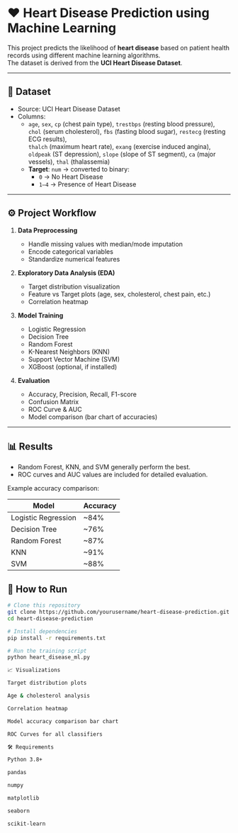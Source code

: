 # ❤️ Heart Disease Prediction using Machine Learning

This project predicts the likelihood of **heart disease** based on patient health records using different machine learning algorithms.  
The dataset is derived from the **UCI Heart Disease Dataset**.

---

## 📂 Dataset
- Source: UCI Heart Disease Dataset
- Columns:
  - `age`, `sex`, `cp` (chest pain type), `trestbps` (resting blood pressure),  
    `chol` (serum cholesterol), `fbs` (fasting blood sugar), `restecg` (resting ECG results),  
    `thalch` (maximum heart rate), `exang` (exercise induced angina),  
    `oldpeak` (ST depression), `slope` (slope of ST segment), `ca` (major vessels), `thal` (thalassemia)  
  - **Target**: `num` → converted to binary:
    - `0` → No Heart Disease  
    - `1–4` → Presence of Heart Disease

---

## ⚙️ Project Workflow
1. **Data Preprocessing**
   - Handle missing values with median/mode imputation
   - Encode categorical variables
   - Standardize numerical features

2. **Exploratory Data Analysis (EDA)**
   - Target distribution visualization
   - Feature vs Target plots (age, sex, cholesterol, chest pain, etc.)
   - Correlation heatmap

3. **Model Training**
   - Logistic Regression
   - Decision Tree
   - Random Forest
   - K-Nearest Neighbors (KNN)
   - Support Vector Machine (SVM)
   - XGBoost (optional, if installed)

4. **Evaluation**
   - Accuracy, Precision, Recall, F1-score
   - Confusion Matrix
   - ROC Curve & AUC
   - Model comparison (bar chart of accuracies)

---

## 📊 Results
- Random Forest, KNN, and SVM generally perform the best.  
- ROC curves and AUC values are included for detailed evaluation.  

Example accuracy comparison:

| Model              | Accuracy |
|--------------------|----------|
| Logistic Regression| ~84%     |
| Decision Tree      | ~76%     |
| Random Forest      | ~87%     |
| KNN                | ~91%     |
| SVM                | ~88%     |

## 🚀 How to Run
```bash
# Clone this repository
git clone https://github.com/yourusername/heart-disease-prediction.git
cd heart-disease-prediction

# Install dependencies
pip install -r requirements.txt

# Run the training script
python heart_disease_ml.py

📈 Visualizations

Target distribution plots

Age & cholesterol analysis

Correlation heatmap

Model accuracy comparison bar chart

ROC Curves for all classifiers

🛠 Requirements

Python 3.8+

pandas

numpy

matplotlib

seaborn

scikit-learn

